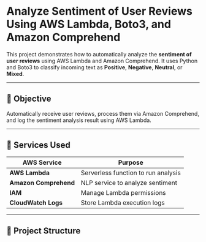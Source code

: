 # Analyze Sentiment of User Reviews Using AWS Lambda, Boto3, and Amazon Comprehend


This project demonstrates how to automatically analyze the **sentiment of user reviews** using AWS Lambda and Amazon Comprehend. It uses Python and Boto3 to classify incoming text as **Positive**, **Negative**, **Neutral**, or **Mixed**.

---

## 📌 Objective

Automatically receive user reviews, process them via Amazon Comprehend, and log the sentiment analysis result using AWS Lambda.

---

## 🧰 Services Used

| AWS Service             | Purpose                                |
|-------------------------|----------------------------------------|
| **AWS Lambda**          | Serverless function to run analysis    |
| **Amazon Comprehend**   | NLP service to analyze sentiment       |
| **IAM**                 | Manage Lambda permissions              |
| **CloudWatch Logs**     | Store Lambda execution logs            |

---

## 📁 Project Structure





